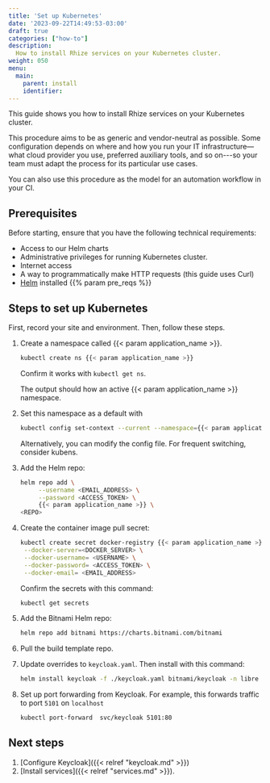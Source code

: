 ```yaml
---
title: 'Set up Kubernetes'
date: '2023-09-22T14:49:53-03:00'
draft: true
categories: ["how-to"]
description:
  How to install Rhize services on your Kubernetes cluster.
weight: 050
menu:
  main:
    parent: install
    identifier:
---
```


This guide shows you how to install Rhize services on your Kubernetes cluster.

This procedure aims to be as generic and vendor-neutral as possible.
Some configuration depends on where and how you run your IT infrastructure&mdash;what cloud provider you use, preferred auxiliary tools, and so on---so your team must adapt the process for its particular use cases.

You can also use this procedure as the model for an automation workflow in your CI.

  
## Prerequisites


Before starting, ensure that you have the following technical requirements:

- Access to our Helm charts
- Administrative privileges for running Kubernetes cluster.
- Internet access
- A way to programmatically make HTTP requests (this guide uses Curl)
- [Helm](https://helm.sh) installed
{{% param pre_reqs %}}

## Steps to set up Kubernetes

First, record your site and environment.
Then, follow these steps.

1. Create a namespace called {{< param application_name >}}.

    ```bash
    kubectl create ns {{< param application_name >}}
    ```

    Confirm it works with `kubectl get ns`.

    The output should how an active {{< param application_name >}} namespace.

1. Set this namespace as a default with

    ```bash
    kubectl config set-context --current --namespace={{< param application_name >}}
    ```

    Alternatively, you can modify the config file. For frequent switching, consider kubens.
    
1. Add the Helm repo:

    ```bash
    helm repo add \
         --username <EMAIL_ADDRESS> \
         --password <ACCESS_TOKEN> \
         {{< param application_name >}} \
   <REPO> 
    ```
  

1. Create the container image pull secret:

    ```bash
    kubectl create secret docker-registry {{< param application_name >}}-registry-credential \
     --docker-server=<DOCKER_SERVER> \
     --docker-username= <USERNAME> \
     --docker-password= <ACCESS_TOKEN> \
     --docker-email= <EMAIL_ADDRESS>
    ```
    
    Confirm the secrets with this command:
    
    ```bash
    kubectl get secrets
    ```
  
  

1. Add the Bitnami Helm repo:

     ```bash
     helm repo add bitnami https://charts.bitnami.com/bitnami
     ```

1. Pull the build template repo.

1. Update overrides to `keycloak.yaml`. Then install with this command:

     ```bash
     helm install keycloak -f ./keycloak.yaml bitnami/keycloak -n libre
     ```
     
1. Set up port forwarding from Keycloak. For example, this forwards traffic to port `5101` on `localhost`

     ```bash
     kubectl port-forward  svc/keycloak 5101:80
     ```

## Next steps

1. [Configure Keycloak]({{< relref "keycloak.md" >}})
1. [Install services]({{< relref "services.md" >}}).
